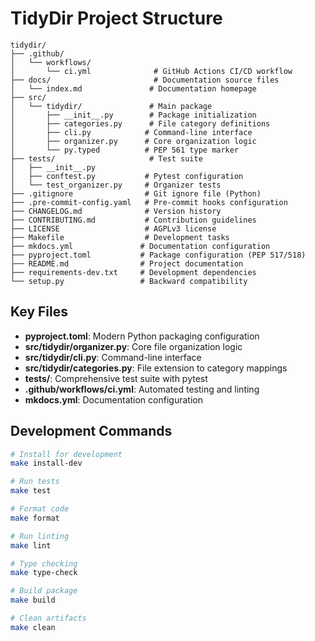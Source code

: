 # TidyDir Project Structure

```
tidydir/
├── .github/
│   └── workflows/
│       └── ci.yml              # GitHub Actions CI/CD workflow
├── docs/                       # Documentation source files
│   └── index.md               # Documentation homepage
├── src/
│   └── tidydir/               # Main package
│       ├── __init__.py        # Package initialization
│       ├── categories.py      # File category definitions
│       ├── cli.py            # Command-line interface
│       ├── organizer.py      # Core organization logic
│       └── py.typed          # PEP 561 type marker
├── tests/                     # Test suite
│   ├── __init__.py
│   ├── conftest.py           # Pytest configuration
│   └── test_organizer.py     # Organizer tests
├── .gitignore                # Git ignore file (Python)
├── .pre-commit-config.yaml   # Pre-commit hooks configuration
├── CHANGELOG.md              # Version history
├── CONTRIBUTING.md           # Contribution guidelines
├── LICENSE                   # AGPLv3 license
├── Makefile                  # Development tasks
├── mkdocs.yml               # Documentation configuration
├── pyproject.toml           # Package configuration (PEP 517/518)
├── README.md                # Project documentation
├── requirements-dev.txt     # Development dependencies
└── setup.py                 # Backward compatibility

```

## Key Files

- **pyproject.toml**: Modern Python packaging configuration
- **src/tidydir/organizer.py**: Core file organization logic
- **src/tidydir/cli.py**: Command-line interface
- **src/tidydir/categories.py**: File extension to category mappings
- **tests/**: Comprehensive test suite with pytest
- **.github/workflows/ci.yml**: Automated testing and linting
- **mkdocs.yml**: Documentation configuration

## Development Commands

```bash
# Install for development
make install-dev

# Run tests
make test

# Format code
make format

# Run linting
make lint

# Type checking
make type-check

# Build package
make build

# Clean artifacts
make clean
```